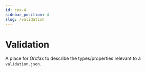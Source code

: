 ```yaml
---
id: cex-4
sidebar_position: 4
slug: /validation
---
```


# Validation

A place for Orcfax to describe the types/properties relevant to a
`validation.json`.
